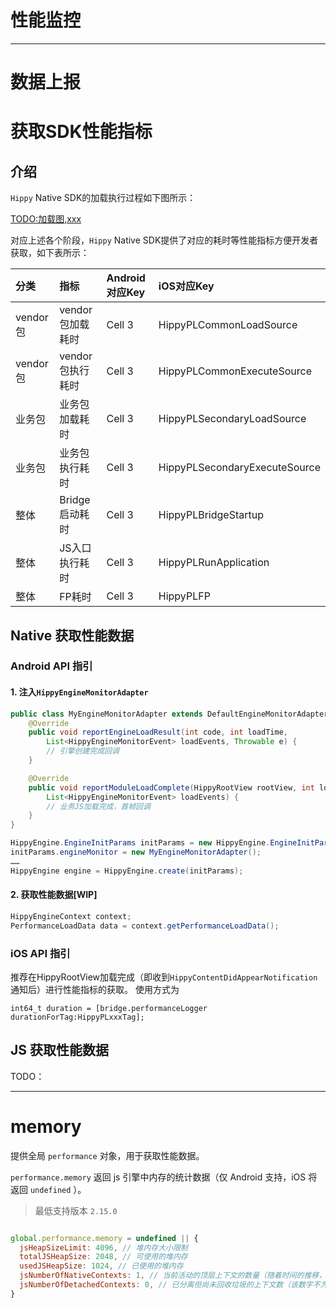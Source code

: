 # 性能监控

---

# 数据上报

# 获取SDK性能指标

## 介绍

`Hippy` Native SDK的加载执行过程如下图所示：

[TODO:加载图,xxx](hippy加载图.png)

对应上述各个阶段，`Hippy` Native SDK提供了对应的耗时等性能指标方便开发者获取，如下表所示：

| 分类  | 指标  | Android对应Key  | iOS对应Key  |
|:----------|:----------|:----------|:----------|
| vendor包    | vendor包加载耗时    | Cell 3    |  HippyPLCommonLoadSource   |
| vendor包    | vendor包执行耗时    | Cell 3    | HippyPLCommonExecuteSource   |
| 业务包    | 业务包加载耗时    | Cell 3    | HippyPLSecondaryLoadSource    |
| 业务包    | 业务包执行耗时    | Cell 3    | HippyPLSecondaryExecuteSource    |
| 整体    | Bridge启动耗时    | Cell 3    | HippyPLBridgeStartup   |
| 整体    | JS入口执行耗时    | Cell 3    | HippyPLRunApplication    |
| 整体    | FP耗时    | Cell 3    | HippyPLFP    |




## Native 获取性能数据

### Android API 指引

#### 1. 注入`HippyEngineMonitorAdapter`

```java
public class MyEngineMonitorAdapter extends DefaultEngineMonitorAdapter {
    @Override
    public void reportEngineLoadResult(int code, int loadTime,
        List<HippyEngineMonitorEvent> loadEvents, Throwable e) {
        // 引擎创建完成回调
    }

    @Override
    public void reportModuleLoadComplete(HippyRootView rootView, int loadTime,
        List<HippyEngineMonitorEvent> loadEvents) {
        // 业务JS加载完成，首帧回调
    }
}
```

```java
HippyEngine.EngineInitParams initParams = new HippyEngine.EngineInitParams();
initParams.engineMonitor = new MyEngineMonitorAdapter();
……
HippyEngine engine = HippyEngine.create(initParams);
```

#### 2. 获取性能数据[WIP]

```java
HippyEngineContext context;
PerformanceLoadData data = context.getPerformanceLoadData();

```


### iOS API 指引

推荐在HippyRootView加载完成（即收到`HippyContentDidAppearNotification` 通知后）进行性能指标的获取。
使用方式为

```objc
int64_t duration = [bridge.performanceLogger durationForTag:HippyPLxxxTag];
```



## JS 获取性能数据

TODO：


---


# memory

提供全局 `performance` 对象，用于获取性能数据。

`performance.memory` 返回 js 引擎中内存的统计数据（仅 Android 支持，iOS 将返回 `undefined` ）。
> 最低支持版本 `2.15.0`

```javascript

global.performance.memory = undefined || {
  jsHeapSizeLimit: 4096, // 堆内存大小限制
  totalJSHeapSize: 2048, // 可使用的堆内存
  usedJSHeapSize: 1024, // 已使用的堆内存
  jsNumberOfNativeContexts: 1, // 当前活动的顶层上下文的数量（随着时间的推移，此数字的增加表示内存泄漏）
  jsNumberOfDetachedContexts: 0, // 已分离但尚未回收垃圾的上下文数（该数字不为零表示潜在的内存泄漏）
}

```
